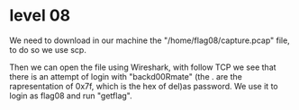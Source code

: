 # level 08

We need to download in our machine the "/home/flag08/capture.pcap" file, to do
so we use scp.

Then we can open the file using Wireshark, with follow TCP we see that there is
an attempt of login with "backd00Rmate" (the . are the rapresentation of 0x7f,
which is the hex of del)as password. We use it to login as flag08 and run "getflag".
